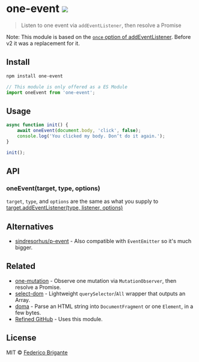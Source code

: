 # one-event [![][badge-gzip]][link-bundlephobia]

[badge-gzip]: https://img.shields.io/bundlephobia/minzip/one-event.svg?label=gzipped
[link-bundlephobia]: https://bundlephobia.com/result?p=one-event

> Listen to one event via `addEventListener`, then resolve a Promise

Note: This module is based on the [`once` option of addEventListener](https://dev.to/cilly_boloe/addeventlistener-once-js-bits-565d). Before v2 it was a replacement for it.

## Install

```sh
npm install one-event
```

```js
// This module is only offered as a ES Module
import oneEvent from 'one-event';
```

## Usage

```js
async function init() {
	await oneEvent(document.body, 'click', false);
	console.log('You clicked my body. Don’t do it again.');
}

init();
```

## API

### oneEvent(target, type, options)

`target`, `type`, and `options` are the same as what you supply to [target.addEventListener(type, listener, options)](https://developer.mozilla.org/en-US/docs/Web/API/EventTarget/addEventListener)

## Alternatives

- [sindresorhus/p-event](https://github.com/sindresorhus/p-event) - Also compatible with `EventEmitter` so it's much bigger.

## Related

- [one-mutation](https://github.com/fregante/one-mutation) - Observe one mutation via `MutationObserver`, then resolve a Promise.
- [select-dom](https://github.com/fregante/select-dom) - Lightweight `querySelector`/`All` wrapper that outputs an Array.
- [doma](https://github.com/fregante/doma) - Parse an HTML string into `DocumentFragment` or one `Element`, in a few bytes.
- [Refined GitHub](https://github.com/sindresorhus/refined-github) - Uses this module.

## License

MIT © [Federico Brigante](https://fregante.com)
